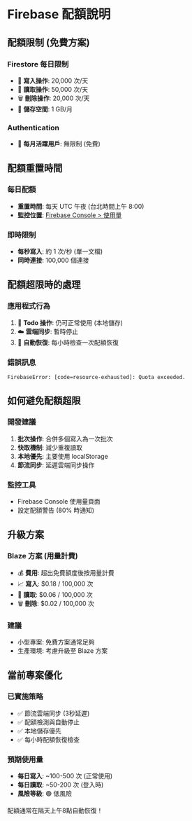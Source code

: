 # Firebase 配額說明

## 配額限制 (免費方案)

### Firestore 每日限制
- 📝 **寫入操作**: 20,000 次/天
- 📖 **讀取操作**: 50,000 次/天  
- 🗑️ **刪除操作**: 20,000 次/天
- 💾 **儲存空間**: 1 GB/月

### Authentication
- 👥 **每月活躍用戶**: 無限制 (免費)

## 配額重置時間

### 每日配額
- **重置時間**: 每天 UTC 午夜 (台北時間上午 8:00)
- **監控位置**: [Firebase Console > 使用量](https://console.firebase.google.com/project/todo-list-sync/usage)

### 即時限制
- **每秒寫入**: 約 1 次/秒 (單一文檔)
- **同時連接**: 100,000 個連接

## 配額超限時的處理

### 應用程式行為
1. 📱 **Todo 操作**: 仍可正常使用 (本地儲存)
2. ☁️ **雲端同步**: 暫時停止
3. 🔄 **自動恢復**: 每小時檢查一次配額恢復

### 錯誤訊息
```
FirebaseError: [code=resource-exhausted]: Quota exceeded.
```

## 如何避免配額超限

### 開發建議
1. **批次操作**: 合併多個寫入為一次批次
2. **快取機制**: 減少重複讀取
3. **本地優先**: 主要使用 localStorage
4. **節流同步**: 延遲雲端同步操作

### 監控工具
- Firebase Console 使用量頁面
- 設定配額警告 (80% 時通知)

## 升級方案

### Blaze 方案 (用量計費)
- 💰 **費用**: 超出免費額度後按用量計費
- 📈 **寫入**: $0.18 / 100,000 次
- 📖 **讀取**: $0.06 / 100,000 次
- 🗑️ **刪除**: $0.02 / 100,000 次

### 建議
- 小型專案: 免費方案通常足夠
- 生產環境: 考慮升級至 Blaze 方案

## 當前專案優化

### 已實施策略
- ✅ 節流雲端同步 (3秒延遲)
- ✅ 配額檢測與自動停止
- ✅ 本地儲存優先
- ✅ 每小時配額恢復檢查

### 預期使用量
- **每日寫入**: ~100-500 次 (正常使用)
- **每日讀取**: ~50-200 次 (登入時)
- **風險等級**: 🟢 低風險

配額通常在隔天上午8點自動恢復！